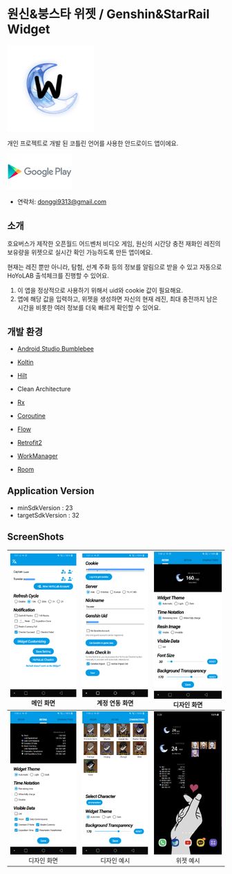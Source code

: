 # 원신&붕스타 위젯 / Genshin&StarRail Widget

<img src="./assets/icon.jpg?raw=true" width="200" height="200">



개인 프로젝트로 개발 된 코틀린 언어를 사용한 안드로이드 앱이에요.

[<img src = "./assets/google-play-logo.png" width="150px">](https://play.google.com/store/apps/details?id=danggai.app.resinwidget)

- 연락처: donggi9313@gmail.com



## 소개

호요버스가 제작한 오픈월드 어드벤처 비디오 게임, 원신의 시간당 충전 재화인 레진의 보유량을 위젯으로 실시간 확인 가능하도록 만든 앱이에요.

현재는 레진 뿐만 아니라, 탐험, 선계 주화 등의 정보를 알림으로 받을 수 있고 자동으로 HoYoLAB 출석체크를 진행할 수 있어요.

1. 이 앱을 정상적으로 사용하기 위해서 uid와 cookie 값이 필요해요.
2. 앱에 해당 값을 입력하고, 위젯을 생성하면 자신의 현재 레진, 최대 충전까지 남은 시간을 비롯한 여러 정보를 더욱 빠르게 확인할 수 있어요.



## 개발 환경

- [Android Studio Bumblebee](https://developer.android.com/studio/intro)
- [Koltin](https://developer.android.com/kotlin)
- [Hilt](https://dagger.dev/hilt/)
- Clean Architecture

- [Rx](https://reactivex.io/)
- [Coroutine](https://developer.android.com/kotlin/coroutines?hl=ko)
- [Flow](https://developer.android.com/kotlin/flow?hl=ko)

- [Retrofit2](https://square.github.io/retrofit/)
- [WorkManager](https://developer.android.com/jetpack/androidx/releases/work?hl=ko)
- [Room](https://developer.android.com/training/data-storage/room/)



## Application Version

- minSdkVersion : 23
- targetSdkVersion : 32





## ScreenShots



| ![screenshot_00.jpg](./assets/en00.png?raw=true)<br /><center>메인 화면</center> | ![screenshot_01.jpg](./assets/en01.png?raw=true)<br /><center>계정 연동 화면</center> | ![screenshot_02.jpg](./assets/en02.png?raw=true)<br /><center>디자인 화면</center> |
| ------------------------------------------------------------ | ------------------------------------------------------------ | ------------------------------------------------------------ |
| ![screenshot_00.jpg](./assets/en03.png?raw=true)<br /><center>디자인 화면</center> | ![screenshot_01.jpg](./assets/en04.png?raw=true)<br /><center>디자인 예시</center> | ![screenshot_02.jpg](./assets/kr05.jpg?raw=true)<br /><center>위젯 예시</center> |
